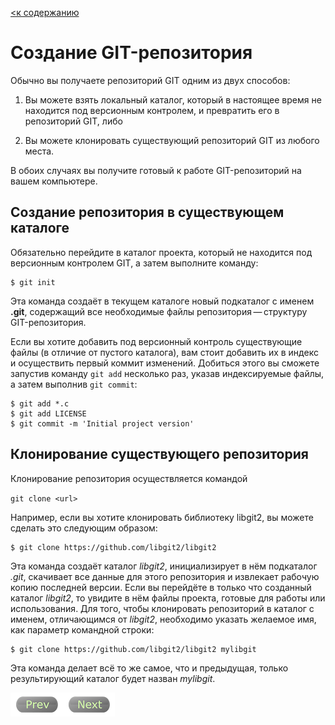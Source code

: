 [<к содержанию](./readme.md)

# Создание GIT-репозитория

Обычно вы получаете репозиторий GIT одним из двух способов:

1. Вы можете взять локальный каталог, который в настоящее время не находится под версионным контролем, и превратить его в репозиторий GIT, либо

2. Вы можете клонировать существующий репозиторий GIT из любого места.

В обоих случаях вы получите готовый к работе GIT-репозиторий на вашем компьютере.

## Создание репозитория в существующем каталоге

Обязательно перейдите в каталог проекта, который не находится под версионным контролем GIT, а затем выполните команду:

```
$ git init
```

Эта команда создаёт в текущем каталоге новый подкаталог с именем **.git**, содержащий все необходимые файлы репозитория — структуру GIT-репозитория.

Если вы хотите добавить под версионный контроль существующие файлы (в отличие от пустого каталога), вам стоит добавить их в индекс и осуществить первый коммит изменений. Добиться этого вы сможете запустив команду `git add` несколько раз, указав индексируемые файлы, а затем выполнив `git commit`:
```
$ git add *.c
$ git add LICENSE
$ git commit -m 'Initial project version'
```

## Клонирование существующего репозитория

Клонирование репозитория осуществляется командой 

`git clone <url>`

 Например, если вы хотите клонировать библиотеку libgit2, вы можете сделать это следующим образом:

```
$ git clone https://github.com/libgit2/libgit2
```
Эта команда создаёт каталог _libgit2_, инициализирует в нём подкаталог _.git_, скачивает все данные для этого репозитория и извлекает рабочую копию последней версии. Если вы перейдёте в только что созданный каталог _libgit2_, то увидите в нём файлы проекта, готовые для работы или использования. Для того, чтобы клонировать репозиторий в каталог с именем, отличающимся от _libgit2_, необходимо указать желаемое имя, как параметр командной строки:

```
$ git clone https://github.com/libgit2/libgit2 mylibgit
```

Эта команда делает всё то же самое, что и предыдущая, только результирующий каталог будет назван _mylibgit_.

[![Prev](/assets/prev3.png)](config.md "Предыдущий раздел")[![Next](/assets/next3.png)](repo_change.md "Следующий раздел")